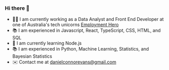 ### Hi there 👋

- 🧑‍💼 I am currently working as a Data Analyst and Front End Developer at one of Australia's tech unicorns [Employment Hero](https://employmenthero.com/)
- 📚 I am experienced in Javascript, React, TypeScript, CSS, HTML, and SQL
- 📖 I am currently learning Node.js
- 📚 I am experienced in Python, Machine Learning, Statistics, and Bayesian Statistics
- :envelope: Contact me at [danielconnorevans@gmail.com](mailto:danielconnorevans@gmail.com)



